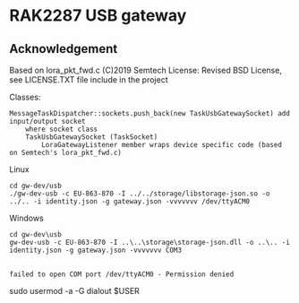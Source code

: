 # RAK2287 USB gateway 


## Acknowledgement

Based on lora_pkt_fwd.c (C)2019 Semtech License: Revised BSD License, see LICENSE.TXT file include in the project

Classes:

```
MessageTaskDispatcher::sockets.push_back(new TaskUsbGatewaySocket) add input/output socket 
    where socket class
    TaskUsbGatewaySocket (TaskSocket) 
        LoraGatewayListener member wraps device specific code (based on Semtech's lora_pkt_fwd.c)     
```

Linux
```
cd gw-dev/usb
./gw-dev-usb -c EU-863-870 -I ../../storage/libstorage-json.so -o ../.. -i identity.json -g gateway.json -vvvvvvv /dev/ttyACM0
```
Windows
```
cd gw-dev\usb
gw-dev-usb -c EU-863-870 -I ..\..\storage\storage-json.dll -o ..\.. -i identity.json -g gateway.json -vvvvvvv COM3
```

## 
```
failed to open COM port /dev/ttyACM0 - Permission denied
```

sudo usermod -a -G dialout $USER 